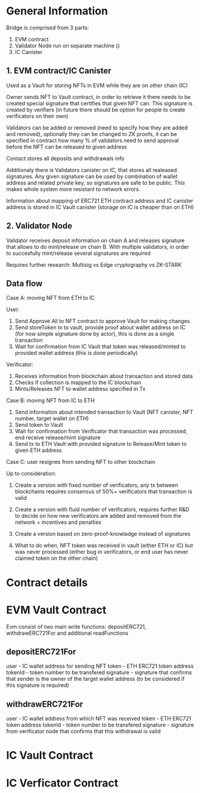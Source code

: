 # General Information

Bridge is comprised from 3 parts:

1. EVM contract
2. Validator Node run on separate machine ()
3. IC Canister

## 1. EVM contract/IC Canister
Used as a Vault for storing NFTs in EVM while they are on other chain (IC)

Owner sends NFT to Vault contract, in order to retrieve it there needs to be created special signature that certifies that given NFT can. 
This signature is created by verifiers (in future there should be option for people to create verificators on their own)

Validators can be added or removed (need to specify how they are added and removed), optionally they can be changed to ZK proofs, 
it can be specified in contract how many % of validators need to send approval before the NFT can be released to given address

Contact stores all deposits and withdrawals info

Additionaly there is Validators canister on IC, that stores all realeased signatures. Any given signature can be used by combination of wallet address and related private key, so signatures are safe to be public. This makes whole system more resistant to network errors.

Information about mapping of ERC721 ETH contract address and IC canister address is stored in IC Vault canister (storage on IC is cheaper than on ETH)


## 2. Validator Node

Validator receives deposit information on chain A and releases signature that allows to do mint/release on chain B. With multiple validators, in order to succesfully mint/release several signatures are required

Requires further research:
Multisig vs Edge cryptography vs ZK-STARK



## Data flow

Case A: moving NFT from ETH to IC

User:

1. Send Approve All to NFT contract to approve Vault for making changes.
2. Send storeToken tx to vault, provide proof about wallet address on IC (for now simple signature done by actor), this is done as a single transaction
3. Wait for confirmation from IC Vault that token was released/minted to provided wallet address (this is done periodically)

Verificator:

1. Receives information from blockchain about transaction and stored data
2. Checks if collection is mapped to the IC blockchain
3. Mints/Releases NFT to wallet address specified in Tx

Case B: moving NFT from IC to ETH

1. Send information about intended transaction to Vault (NFT canister, NFT number, target wallet on ETH)
2. Send token to Vault
3. Wait for confirmation from Verificator that transaction was processed, end receive release/mint signature
4. Send tx to ETH Vault with provided signature to Release/Mint token to given ETH address


Case C: user resignes from sending NFT to other blockchain

Up to consideration:

1. Create a version with fixed number of verificators, any tx between blockchains requires consensus of 50%+ verificators that transaction is valid
2. Create a version with fluid number of verificators, requires further R&D to decide on how new verificators are added and removed from the network + incentives and penalties
3. Create a version based on zero-proof-knowladge instead of signatures

4. What to do when, NFT token was received in vault (either ETH or IC) but was never processed (either bug in verificators, or end user has never claimed token on the other chain)

# Contract details

# EVM Vault Contract

Evm consist of two main write functions: depositERC721, withdrawERC721For and additional readFunctions

## depositERC721For

user - IC wallet address for sending NFT
token - ETH ERC721 token address
tokenId - token number to be transfered
signature - signature that confirms that sender is the owner of the target wallet address (to be considered if this signature is required)

## withdrawERC721For

user - IC wallet address from which NFT was received
token - ETH ERC721 token address
tokenId - token number to be transfered
signature - signature from verificator node that confirms that this withdrawal is valid

# IC Vault Contract

# IC Verficator Contract



